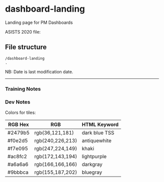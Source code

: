 # dashboard-landing

Landing page for PM Dashboards

ASISTS 2020 file:

## File structure

```
/dashboard-landing
.

```

NB: Date is last modification date.

---

### Training Notes

### Dev Notes

Colors for tiles:

| RGB Hex | RGB              | HTML Keyword  |
| ------- | ---------------- | ------------- |
| #2479b5 | rgb(36,121,181)  | dark blue TSS |
| #f0e2d5 | rgb(240,226,213) | antiquewhite  |
| #f7e095 | rgb(247,224,149) | khaki         |
| #ac8fc2 | rgb(172,143,194) | lightpurple   |
| #a6a6a6 | rgb(166,166,166) | darkgray      |
| #9bbbca | rgb(155,187,202) | bluegray      |
